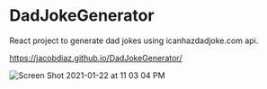 # DadJokeGenerator
React project to generate dad jokes using icanhazdadjoke.com api. 

https://jacobdiaz.github.io/DadJokeGenerator/

![Screen Shot 2021-01-22 at 11 03 04 PM](https://user-images.githubusercontent.com/54045615/105569321-69bb4680-5d06-11eb-9854-0a2acdd0e27e.png)
